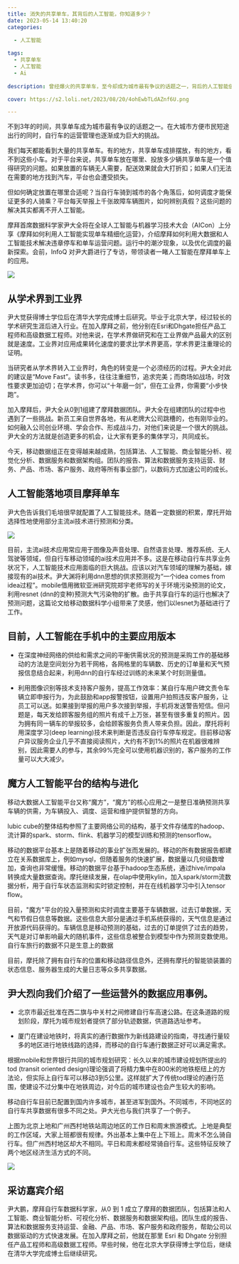 ```yaml
---
title: 消失的共享单车，其背后的人工智能，你知道多少？
date: 2023-05-14 13:40:20
categories:

  - 人工智能
  
tags:
  - 共享单车
  - 人工智能
  - Ai
  
description: 曾经爆火的共享单车，至今却成为城市最有争议的话题之一，背后的人工智能值得我们所有人学习与关注。

cover: https://s2.loli.net/2023/08/20/4ohEwbTLdAZnf6U.png

---
```


不到3年的时间，共享单车成为城市最有争议的话题之一。在大城市方便市民短途出行的同时，自行车的运营管理也逐渐成为巨大的挑战。

我们每天都能看到大量的共享单车。有的地方，共享单车成排摆放，有的地方，看不到这些小车。对于平台来说，共享单车放在哪里、投放多少辆共享单车是一个值得研究的问题。如果放置的车辆无人需要，配送效果就会大打折扣；如果人们无法在需要的地方找到汽车，平台也会遭受损失。

但如何确定放置在哪里合适呢？当自行车骑到城市的各个角落后，如何调度才能保证更多的人骑乘？平台每天举报上千张故障车辆图片，如何辨别真假？这些问题的解决其实都离不开人工智能。

摩拜首席数据科学家尹大全将在全球人工智能与机器学习技术大会（AICon）上分享《摩拜如何利用人工智能实现单车精细化运营》，介绍摩拜如何利用大数据和人工智能技术解决违章停车和单车运营问题。运行中的潮汐现象，以及优化调度的最新探索。会前，InfoQ 对尹大爵进行了专访，带领读者一睹人工智能在摩拜单车上的应用。

![](https://s2.loli.net/2023/08/20/uMbivcDjhWQlC1a.png)

## 从学术界到工业界

尹大觉获得博士学位后在清华大学完成博士后研究。毕业于北京大学，经过较长的学术研究生涯后进入行业。在加入摩拜之前，他分别在Esri和Dhgate担任产品工程师和高级数据工程师。对他来说，在学术界做研究和在工业界做产品最大的区别就是速度。工业界对应用成果转化速度的要求比学术界更高，学术界更注重理论的证明。

当研究者从学术界转入工业界时，角色的转变是一个必须经历的过程。尹大全对此的建议是“Move Fast”。读书多，往往注重细节，追求完美；而商场如战场，时效性要求更加迫切；在学术界，你可以“十年磨一剑”，但在工业界，你需要“小步快跑”。

加入摩拜后，尹大全从0到1组建了摩拜数据团队。尹大全在组建团队的过程中也遇到了一些挑战。新员工来自世界各地，有从老牌大公司跳槽的，也有刚毕业的。如何融入公司创业环境、学会合作、形成战斗力，对他们来说是一个很大的挑战。尹大全的方法就是创造更多的机会，让大家有更多的集体学习，共同成长。

今天，移动数据组正在变得越来越成熟，包括算法、人工智能、商业智能分析、视觉化分析、数据服务和数据架构组。团队的报告、算法和数据服务支持运营、财务、产品、市场、客户服务、政府等所有事业部门，以数码方式加速公司的成长。

## 人工智能落地项目摩拜单车

尹大色告诉我们毛培很早就配置了人工智能技术。随着一定数据的积累，摩托开始选择性地使用部分主流ai技术进行预测和分类。

![](https://s2.loli.net/2023/08/20/4ohEwbTLdAZnf6U.png)

目前，主流ai技术应用常应用于图像及声音处理、自然语言处理、推荐系统、无人驾驶等领域，但自行车移动领域的ai技术应用并不多。这是在移动自行车共享业务状况下，人工智能技术应用面临的巨大挑战。应该以对汽车领域的理解为基础，嫁接现有的ai技术。尹大渊将利用dnn思想的供求预测视为“一个idea comes from idea过程”。mobile借用微软亚洲研究院郑宇老师写的关于环境污染预测的论文，利用resnet (dnn的变种)预测大气污染物的扩散。由于共享自行车的运行也解决了预测问题，这篇论文给移动数据科学小组带来了灵感，他们以lesnet为基础进行了工作。

## 目前，人工智能在手机中的主要应用版本

- 在深度神经网络的供给和需求之间的平衡供需状况的预测是采购工作的基础移动的方法是空间划分为若干网格，各网格里的车辆数、历史的订单量和天气预报信息结合起来，利用dnn的自行车经过训练的未来某个时刻测量值。

- 利用图像识别等技术支持客户服务，提高工作效率：某自行车用户碑文责令车辆立即申报行为，为此鼓励和app报警按钮，设置用户拍照违反客户服务，让员工可以送。如果接到举报的用户多次接到举报，手机将发送警告短信。但问题是，每天发给顾客服务组的照片有成千上万张，甚至有很多重复的照片。因为拥有同一辆车的举报较多，会给顾客服务负责人带来负担。因此，摩托将利用深度学习(deep learning)技术来判断是否违反自行车停车规定。目前移动客户异议服务企业几乎不直接阅读照片，大约有不到1%的照片在机器很难辨别，因此需要人的参与，其余99%完全可以使用机器识别的，客户服务的工作量可以大大减少。

## 魔方人工智能平台的结构与进化

移动大数据人工智能平台又称“魔方”，“魔方”的核心应用之一是整日准确预测共享车辆的供需，为车辆投入、调度、运营和维护提供智慧的方向。

lubic cube的整体结构参照了主要网络公司的结构，基于文件存储库的hadoop、流计算的spark、storm、flink、机器学习的模型训练和预测的tensorflow。

移动的数据平台基本上是随着移动的事业扩张而发展的。移动的所有数据报告都建立在关系数据库上，例如mysql，但随着服务的快速扩展，数据量以几何级数增加，查询也非常缓慢。移动的数据平台基于hadoop生态系统，通过hive/impala转换成大量数据查询。摩托继续发展，在olap中使用kylin，加入spark/storm流数据分析，用于自行车状态监测和实时锁定控制，并在在线机器学习中引入tensor flow。

目前，"魔方"平台的投入量预测和实时调度主要基于车辆数据，过去订单数据，天气和节假日信息等数据。这些信息大部分是通过手机系统获得的，天气信息是通过开放源代码获得的。车辆信息是移动预测的基础，过去的订单提供了过去的趋势，天气是对订单影响最大的随机事件，这些信息被整合到模型中作为预测变数使用。
自行车旅行的数据不只是生意上的数据

目前，摩托除了拥有自行车的位置和移动路径信息外，还拥有摩托的智能锁装置的状态信息、服务器生成的大量日志等众多共享数据。

## 尹大烈向我们介绍了一些运营外的数据应用事例。

- 北京市最近批准在西二旗与中关村之间修建自行车高速公路。在这条道路的规划阶段，摩托为城市规划者提供了部分轨迹数据，供道路选址参考。

- 厦门在建设地铁时，将真实的通行数据作为新线路建设的指南，寻找通行量较多的地区进行地铁线路的选择，而移动的自行车通行数据正好可以满足需求。

根据mobile和世界银行共同的城市规划研究：长久以来的城市建设规划所提出的tod (transit oriented design)理论强调了将精力集中在800米的地铁枢纽上的方法论，但实际上自行车可以移动3到5公里。这样就扩大了传统tod理论的通行范围，使建设不过分集中在地铁周边，对今后的城市建设也会产生较大的影响。

移动自行车目前已配置到国内许多城市，甚至进军到国外。不同城市，不同地区的自行车共享数据有很多不同之处。尹大光也与我们共享了一个例子。

上图为北京上地和广州西村地铁站周边地区的工作日和周末旅游模式。上地是典型的工作区域，大家上班都很有规律。外出基本上集中在上下班上。周末不怎么骑自行车。但广州西村地区却大不相同。平日和周末都经常骑自行车。这些特征反映了两个地区经济生活方式的不同。

![](https://s2.loli.net/2023/08/20/OnvZlhguKINMFkQ.png)

## 采访嘉宾介绍

尹大鹏，摩拜自行车数据科学家，从0 到 1 成立了摩拜的数据团队，包括算法和人工智能、商业智能分析、可视化分析、数据服务和数据架构组。团队生成的报告、算法和数据服务支持运营、金融、产品、市场、客户服务和政府服务，帮助公司以数据驱动的方式快速发展。在加入摩拜之前，他就在那里 Esri 和 Dhgate 分别担任产品工程师和高级数据工程师。早些时候，他在北京大学获得博士学位后，继续在清华大学完成博士后继续研究。




